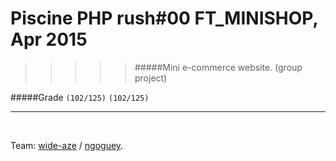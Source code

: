 # Piscine PHP rush#00 FT_MINISHOP, Apr 2015
>>>>> #####Mini e-commerce website. (group project)

#####Grade ``(102/125)`` ``(102/125)``
--------  -----------------------

<br>

Team: [wide-aze](https://github.com/wide-aze) / [ngoguey](https://github.com/Ngoguey42).
 
<br><br><br><br><br><br><br><br>
